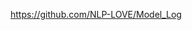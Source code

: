 

<!--
 * @version:
 * @Author:  StevenJokess https://github.com/StevenJokess
 * @Date: 2020-12-24 21:39:47
 * @LastEditors:  StevenJokess https://github.com/StevenJokess
 * @LastEditTime: 2020-12-24 21:39:48
 * @Description:
 * @TODO::
 * @Reference:
-->
https://github.com/NLP-LOVE/Model_Log
